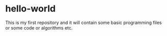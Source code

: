 # hello-world
This is my first repository and it will contain some  basic programming files or some code or algorithms etc.
